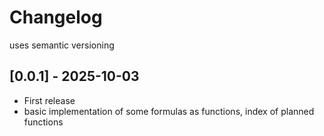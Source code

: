
# Changelog

uses semantic versioning


## [0.0.1] - 2025-10-03

* First release
* basic implementation of some formulas as functions, index of planned functions
